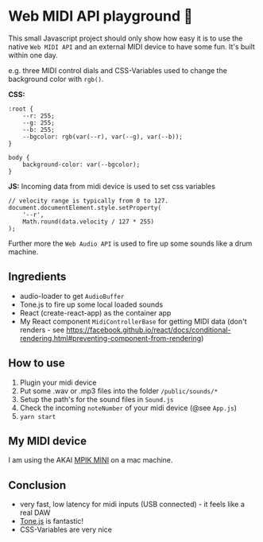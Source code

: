 Web MIDI API playground 🍒
==========================

This small Javascript project should only show how easy it is to use the native `Web MIDI API` and an external MIDI device to have some fun. It's built within one day.

e.g. three MIDI control dials and CSS-Variables used to change the background color with `rgb()`.

**CSS:**
```
:root {
    --r: 255;
    --g: 255;
    --b: 255;
    --bgcolor: rgb(var(--r), var(--g), var(--b));
}

body {
    background-color: var(--bgcolor);
}
```
**JS:**
Incoming data from midi device is used to set css variables
```
// velocity range is typically from 0 to 127.
document.documentElement.style.setProperty(
    '--r',
    Math.round(data.velocity / 127 * 255)
);

```

Further more the `Web Audio API` is used to fire up some sounds like a drum machine.

## Ingredients

* audio-loader to get `AudioBuffer`
* Tone.js to fire up some local loaded sounds
* React (create-react-app) as the container app 
* My React component `MidiControllerBase` for getting MIDI data (don't renders - see https://facebook.github.io/react/docs/conditional-rendering.html#preventing-component-from-rendering)


## How to use

1. Plugin your midi device
2. Put some .wav or .mp3 files into the folder `/public/sounds/*`
3. Setup the path's for the sound files in `Sound.js`
4. Check the incoming `noteNumber` of your midi device (@see `App.js`)
4. `yarn start`


## My MIDI device

I am using the AKAI [MPIK MINI](http://www.akaipro.de/mpk-mini) on a mac machine.

## Conclusion

* very fast, low latency for midi inputs (USB connected) - it feels like a real DAW
* [Tone.js](https://tonejs.github.io/) is fantastic!
* CSS-Variables are very nice
